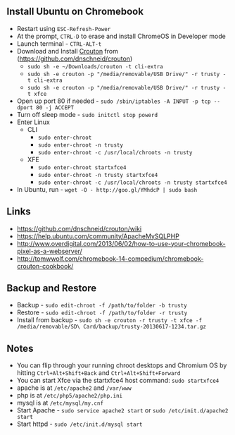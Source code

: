 ## Install Ubuntu on Chromebook

- Restart using `ESC-Refresh-Power`
- At the prompt, `CTRL-D` to erase and install ChromeOS in Developer mode
- Launch terminal - `CTRL-ALT-t`
- Download and Install [Crouton](http://goo.gl/fd3zc) from (https://github.com/dnschneid/crouton)
  - `sudo sh -e ~/Downloads/crouton -t cli-extra`
  - `sudo sh -e crouton -p "/media/removable/USB Drive/" -r trusty -t cli-extra`
  - `sudo sh -e crouton -p "/media/removable/USB Drive/" -r trusty -t xfce`
- Open up port 80 if needed - `sudo /sbin/iptables -A INPUT -p tcp --dport 80 -j ACCEPT`
- Turn off sleep mode - `sudo initctl stop powerd`
- Enter Linux 
  - CLI
    - `sudo enter-chroot`
    - `sudo enter-chroot -n trusty`
    - `sudo enter-chroot -c /usr/local/chroots -n trusty`
  - XFE
    - `sudo enter-chroot startxfce4`
    - `sudo enter-chroot -n trusty startxfce4`
    - `sudo enter-chroot -c /usr/local/chroots -n trusty startxfce4`
- In Ubuntu, run - `wget -O - http://goo.gl/YMhdcP | sudo bash`

## Links

- https://github.com/dnschneid/crouton/wiki
- https://help.ubuntu.com/community/ApacheMySQLPHP
- http://www.overdigital.com/2013/06/02/how-to-use-your-chromebook-pixel-as-a-webserver/
- http://tomwwolf.com/chromebook-14-compedium/chromebook-crouton-cookbook/

## Backup and Restore

- Backup - `sudo edit-chroot -f /path/to/folder -b trusty`
- Restore - `sudo edit-chroot -f /path/to/folder -r trusty`
- Install from backup - `sudo sh -e crouton -r trusty -t xfce -f /media/removable/SD\ Card/backup/trusty-20130617-1234.tar.gz`

## Notes

- You can flip through your running chroot desktops and Chromium OS by hitting `Ctrl+Alt+Shift+Back` and `Ctrl+Alt+Shift+Forward`
- You can start Xfce via the startxfce4 host command: `sudo startxfce4`
- apache is at `/etc/apache2` and `/var/www`
- php is at `/etc/php5/apache2/php.ini`
- mysql is at `/etc/mysql/my.cnf`
- Start Apache - `sudo service apache2 start` or `sudo /etc/init.d/apache2 start`
- Start httpd - `sudo /etc/init.d/mysql start`
